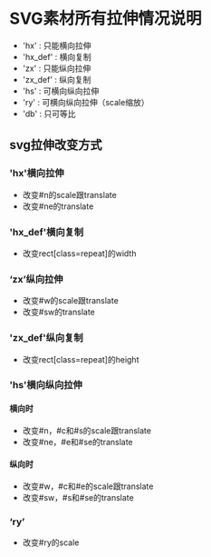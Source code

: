 # SVG素材所有拉伸情况说明

- 'hx' : 只能横向拉伸
- 'hx_def' : 横向复制
- 'zx' : 只能纵向拉伸
- 'zx_def' : 纵向复制
- 'hs' : 可横向纵向拉伸
- 'ry' : 可横向纵向拉伸（scale缩放）
- 'db' : 只可等比

## svg拉伸改变方式

### 'hx'横向拉伸

- 改变#n的scale跟translate
- 改变#ne的translate

### 'hx_def'横向复制

- 改变rect[class=repeat]的width

### ‘zx’纵向拉伸

- 改变#w的scale跟translate
- 改变#sw的translate

### 'zx_def'纵向复制

- 改变rect[class=repeat]的height

### 'hs'横向纵向拉伸

#### 横向时

- 改变#n，#c和#s的scale跟translate
- 改变#ne，#e和#se的translate

#### 纵向时

- 改变#w，#c和#e的scale跟translate
- 改变#sw，#s和#se的translate

### ‘ry’

- 改变#ry的scale
